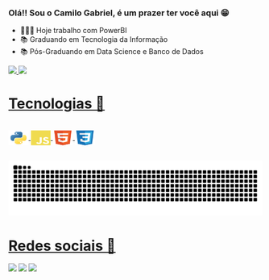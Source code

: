 ### Olá!! Sou o Camilo Gabriel, é um prazer ter você aqui 😁

- 👨🏽‍💻 Hoje trabalho com PowerBI
- 📚 Graduando em Tecnologia da Informação
- 📚 Pós-Graduando em Data Science e Banco de Dados

<div>
  <a href="https://github.com/camilogabriel">
  <img height="180em" src=https://github-readme-stats.vercel.app/api?username=camilogabriel&show_icons=true&theme=tokyonight&include_all_commits=true&count_private=true"/>
  <img height="180em" src="https://github-readme-stats.vercel.app/api/top-langs/?username=camilogabriel&layout=compact&langs_count=7&theme=tokyonight"/>
</div>

<h1>Tecnologias 🤖</h1>
<div style="display: inline_block"><br>
  <img align="center" alt="CG-Python" height="30" width="40" src="https://raw.githubusercontent.com/devicons/devicon/master/icons/python/python-original.svg">
  <img align="center" alt="CG-Js" height="30" width="40" src="https://raw.githubusercontent.com/devicons/devicon/master/icons/javascript/javascript-plain.svg">
  <img align="center" alt="CG-HTML" height="30" width="40" src="https://raw.githubusercontent.com/devicons/devicon/master/icons/html5/html5-original.svg">
  <img align="center" alt="CG-CSS" height="30" width="40" src="https://raw.githubusercontent.com/devicons/devicon/master/icons/css3/css3-original.svg">
</div>

##

<picture>
  <source media="(prefers-color-scheme: dark)" srcset="https://raw.githubusercontent.com/CamiloGabriel/CamiloGabriel/output/github-contribution-grid-snake-dark.svg">
  <source media="(prefers-color-scheme: light)" srcset="https://raw.githubusercontent.com/CamiloGabriel/CamiloGabriel/output/github-contribution-grid-snake.svg">
  <img alt="github contribution grid snake animation" src="https://raw.githubusercontent.com/CamiloGabriel/CamiloGabriel/output/github-contribution-grid-snake.svg">
</picture>

<h1>Redes sociais 📲</h1>
<div> 
  <a href="https://instagram.com/camilocodes" target="_blank"><img src="https://img.shields.io/badge/-Instagram-%23E4405F?style=for-the-badge&logo=instagram&logoColor=white" target="_blank"></a>
  <a href = "mailto:contato@camilo.codes?subject=Contato%20atrav%C3%A9s%20do%20link%20do%20GitHub&body=Ol%C3%A1%20Camilo%2C%20tudo%20bem%3F%20Encontrei%20seu%20perfil%20no%20GitHub%20e%20gostaria%20de%20conversar%20com%20voc%C3%AA.%0D%0AQuando%20puder%20entre%20em%20contato!"><img src="https://img.shields.io/badge/-Gmail-%23333?style=for-the-badge&logo=gmail&logoColor=white" target="_blank"></a>
  <a href="https://www.linkedin.com/in/camilo-gabrielrm/" target="_blank"><img src="https://img.shields.io/badge/-LinkedIn-%230077B5?style=for-the-badge&logo=linkedin&logoColor=white" target="_blank"></a> 
</div>
